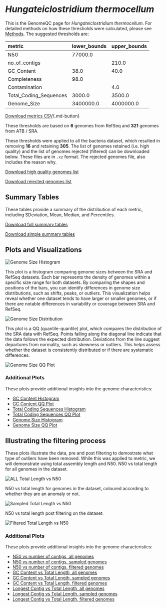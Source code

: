 # *Hungateiclostridium thermocellum*

This is the GenomeQC page for *Hungateiclostridium thermocellum*. For detailed methods on how these thresholds were calculated, please see [Methods](../../methods.md).
The suggested thresholds are: 

| metric                 | lower_bounds   | upper_bounds   |
|:-----------------------|:---------------|:---------------|
| N50                    | 77000.0        |                |
| no_of_contigs          |                | 210.0          |
| GC_Content             | 38.0           | 40.0           |
| Completeness           | 98.0           |                |
| Contamination          |                | 4.0            |
| Total_Coding_Sequences | 3000.0         | 3500.0         |
| Genome_Size            | 3400000.0      | 4000000.0      |

[Download metrics CSV](Hungateiclostridium_thermocellum_metrics.csv){.md-button}


These thresholds are based on **6** genomes from RefSeq and **321** genomes from ATB / SRA.

These thresholds were applied to all the bacteria dataset, which resulted in removing **16** and retaining **305**.
The list of genomes retained (i.e. high quality) and the list of genomes rejected (filtered) can be downloaded below. These files are in `.xz` format. The rejected genomes file, also includes the reason why.

[Download high quality genomes list](Hungateiclostridium_thermocellum_high_quality_genomes.csv.xz)


[Download rejected genomes list](Hungateiclostridium_thermocellum_filtered_out_genomes.csv.xz)



## Summary Tables
These tables provide a summary of the distribution of each metric, including SDeviation, Mean, Median, and Percentiles.

[Download full summary tables](summary.csv)

[Download simple summary tables](selected_summary.csv)

## Plots and Visualizations

![Genome Size Histogram](Genome_Size_refseq_histogram_kde.png)

This plot is a histogram comparing genome sizes between the SRA and RefSeq datasets. Each bar represents the density of genomes within a specific size range for both datasets. By comparing the shapes and positions of the bars, you can identify differences in genome size distributions, such as shifts, peaks, or outliers. This visualization helps reveal whether one dataset tends to have larger or smaller genomes, or if there are notable differences in variability or coverage between SRA and RefSeq.

![Genome Size Distribution](Genome_Size_refseq_histogram_kde.png)

This plot is a QQ (quantile-quantile) plot, which compares the distribution of the SRA data with RefSeq. Points falling along the diagonal line indicate that the data follows the expected distribution. Deviations from the line suggest departures from normality, such as skewness or outliers. This helps assess whether the dataset is consistently distributed or if there are systematic differences.

![Genome Size QQ Plot](Genome_Size_refseq_qqplot.png)

### Additional Plots

These plots provide additional insights into the genome characteristics:

- [GC Content Histogram](GC_Content_refseq_histogram_kde.png)
- [GC Content QQ Plot](GC_Content_refseq_qqplot.png)
- [Total Coding Sequences Histogram](Total_Coding_Sequences_refseq_histogram_kde.png)
- [Total Coding Sequences QQ Plot](Total_Coding_Sequences_refseq_qqplot.png)
- [Genome Size Histogram](Genome_Size_refseq_histogram_kde.png)
- [Genome Size QQ Plot](Genome_Size_refseq_qqplot.png)
## Illustrating the filtering process
These plots illustrate the data, pre and post filtering to demostrate what type of outliers have been removed. While this was applied to metric, we will demonstrate using total assembly length and N50.
N50 vs total length for all genomes in the dataset.

![ALL Total Length vs N50](Hungateiclostridium_thermocellum_all_total_length_N50.png)

N50 vs total length for genomes in the dataset, coloured according to whether they are an anomaly or not.

![Sampled Total Length vs N50](Hungateiclostridium_thermocellum_sample_total_length_N50.png)

N50 vs total length post filtering on the dataset.

![Filtered Total Length vs N50](Hungateiclostridium_thermocellum_filt_total_length_N50.png)

### Additional Plots

These plots provide additional insights into the genome characteristics:

- [N50 vs number of contigs, all genomes](Hungateiclostridium_thermocellum_all_N50_number.png)
- [N50 vs number of contigs, sampled genomes](Hungateiclostridium_thermocellum_sample_N50_number.png)
- [N50 vs number of contigs, filtered genomes](Hungateiclostridium_thermocellum_filt_N50_number.png)
- [GC Content vs Total Length, all genomes](Hungateiclostridium_thermocellum_all_total_length_GC_Content.png)
- [GC Content vs Total Length, sampled genomes](Hungateiclostridium_thermocellum_sample_total_length_GC_Content.png)
- [GC Content vs Total Length, filtered genomes](Hungateiclostridium_thermocellum_filt_total_length_GC_Content.png)
- [Longest Contig vs Total Length, all genomes](Hungateiclostridium_thermocellum_all_total_length_longest.png)
- [Longest Contig vs Total Length, sampled genomes](Hungateiclostridium_thermocellum_sample_total_length_longest.png)
- [Longest Contig vs Total Length, filtered genomes](Hungateiclostridium_thermocellum_filt_total_length_longest.png)
